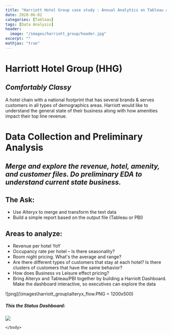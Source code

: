 ```yaml
---
title: "Harriott Hotel Group case study : Annual Analytics on Tableau and Alteryx"
date: 2020-06-02
categories: [Tableau]
tags: [Data Analysis]
header:
  image: "/images/harriott_group/header.jpg"
excerpt: ""
mathjax: "true"
---
```

# Harriott Hotel Group (HHG)

## *Comfortably Classy*

A hotel chain with a national footprint that has several brands
& serves customers in all types of demographics areas.
Harriott would like to understand the general state of their
business along with how amenities impact their top line
revenue.

# Data Collection and Preliminary Analysis
## *Merge and explore the revenue, hotel, amenity, and customer files. Do preliminary EDA to understand current state business.*
## The Ask:
- Use Alteryx to merge and transform the text data
- Build a simple report based on the output file (Tableau or PBI)
## Areas to analyze:
- Revenue per hotel YoY
- Occupancy rate per hotel – Is there seasonality?
- Room night pricing. What's the average and range?
- Are there different types of customers that stay at each hotel? Is there clusters of customers that have the same behavior?
- How does Business vs Leisure effect pricing?
- Bring Alteryx and Tableau/PBI together by building a Harriott Dashboard. Make the dashboard interactive, so executives can explore the data

![png](\images\harriott_group\alteryx_flow.PNG = 1200x500)

<html>
    <head>
        <title> Harriott Hotel Group : Annual Analytics on Tableau and Alteryx </title>
    </head>
    <body>
        <h5>This the Status Dashboard: </h5>
        <div class='tableauPlaceholder' id='viz1591128049764' style='position: relative'><noscript><a href='#'><img alt=' ' src='https:&#47;&#47;public.tableau.com&#47;static&#47;images&#47;Sh&#47;Shreyaskumar_Kathiriya_Harriott&#47;Dashboard&#47;1_rss.png' style='border: none' /></a></noscript><object class='tableauViz'  style='display:none;'><param name='host_url' value='https%3A%2F%2Fpublic.tableau.com%2F' /> <param name='embed_code_version' value='3' /> <param name='site_root' value='' /><param name='name' value='Shreyaskumar_Kathiriya_Harriott&#47;Dashboard' /><param name='tabs' value='no' /><param name='toolbar' value='yes' /><param name='static_image' value='https:&#47;&#47;public.tableau.com&#47;static&#47;images&#47;Sh&#47;Shreyaskumar_Kathiriya_Harriott&#47;Dashboard&#47;1.png' /> <param name='animate_transition' value='yes' /><param name='display_static_image' value='yes' /><param name='display_spinner' value='yes' /><param name='display_overlay' value='yes' /><param name='display_count' value='yes' /></object></div>                <script type='text/javascript'>                    var divElement = document.getElementById('viz1591128049764');                    var vizElement = divElement.getElementsByTagName('object')[0];                    if ( divElement.offsetWidth > 800 ) { vizElement.style.width='1200px';vizElement.style.height='827px';} else if ( divElement.offsetWidth > 500 ) { vizElement.style.width='1200px';vizElement.style.height='827px';} else { vizElement.style.width='100%';vizElement.style.height='2027px';}                     var scriptElement = document.createElement('script');                    scriptElement.src = 'https://public.tableau.com/javascripts/api/viz_v1.js';                    vizElement.parentNode.insertBefore(scriptElement, vizElement);                </script>

    </body>
</html>
